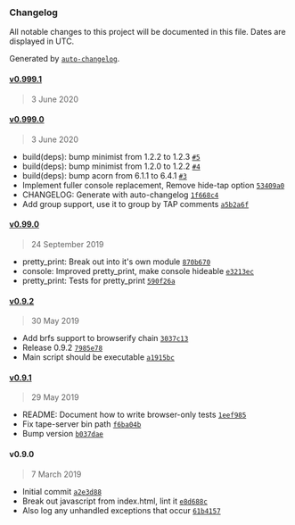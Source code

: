 ### Changelog

All notable changes to this project will be documented in this file. Dates are displayed in UTC.

Generated by [`auto-changelog`](https://github.com/CookPete/auto-changelog).

#### [v0.999.1](https://github.com/lentinj/tape-server/compare/v0.999.0...v0.999.1)

> 3 June 2020

#### [v0.999.0](https://github.com/lentinj/tape-server/compare/v0.99.0...v0.999.0)

> 3 June 2020

- build(deps): bump minimist from 1.2.2 to 1.2.3 [`#5`](https://github.com/lentinj/tape-server/pull/5)
- build(deps): bump minimist from 1.2.0 to 1.2.2 [`#4`](https://github.com/lentinj/tape-server/pull/4)
- build(deps): bump acorn from 6.1.1 to 6.4.1 [`#3`](https://github.com/lentinj/tape-server/pull/3)
- Implement fuller console replacement, Remove hide-tap option [`53409a0`](https://github.com/lentinj/tape-server/commit/53409a03206d80ced91428d94a5f51bad49b2ae0)
- CHANGELOG: Generate with auto-changelog [`1f668c4`](https://github.com/lentinj/tape-server/commit/1f668c4731b5cebefacad30df5a900fc637233cd)
- Add group support, use it to group by TAP comments [`a5b2a6f`](https://github.com/lentinj/tape-server/commit/a5b2a6ff6dc86fe5c93243febc20b23a71f4b45c)

#### [v0.99.0](https://github.com/lentinj/tape-server/compare/v0.9.2...v0.99.0)

> 24 September 2019

- pretty_print: Break out into it's own module [`870b670`](https://github.com/lentinj/tape-server/commit/870b670c838cb98e246dacf9dcaafd6a2b460562)
- console: Improved pretty_print, make console hideable [`e3213ec`](https://github.com/lentinj/tape-server/commit/e3213ec54a2924695e4e2a4980b1de56e4348329)
- pretty_print: Tests for pretty_print [`590f26a`](https://github.com/lentinj/tape-server/commit/590f26a7a225379eacfc6e6cdcfb55a88e3de9b0)

#### [v0.9.2](https://github.com/lentinj/tape-server/compare/v0.9.1...v0.9.2)

> 30 May 2019

- Add brfs support to browserify chain [`3037c13`](https://github.com/lentinj/tape-server/commit/3037c13c14fa785c44b2da7d211982e8fb49a94b)
- Release 0.9.2 [`7985e78`](https://github.com/lentinj/tape-server/commit/7985e78fc13e010ee05d0cf758de5a4e1d8332fc)
- Main script should be executable [`a1915bc`](https://github.com/lentinj/tape-server/commit/a1915bc4a1520ff83addf6e4a36fc78d9337d62d)

#### [v0.9.1](https://github.com/lentinj/tape-server/compare/v0.9.0...v0.9.1)

> 29 May 2019

- README: Document how to write browser-only tests [`1eef985`](https://github.com/lentinj/tape-server/commit/1eef9851495490bc771231b548f0ac6da89548f9)
- Fix tape-server bin path [`f6ba04b`](https://github.com/lentinj/tape-server/commit/f6ba04b44cda009f1ed239bc5bf7787c672fec39)
- Bump version [`b037dae`](https://github.com/lentinj/tape-server/commit/b037daec1fb4587cd4e86f7909e9883e91af7c40)

#### v0.9.0

> 7 March 2019

- Initial commit [`a2e3d88`](https://github.com/lentinj/tape-server/commit/a2e3d88a6d4123e204fc1540d888e2f91f168a89)
- Break out javascript from index.html, lint it [`e8d688c`](https://github.com/lentinj/tape-server/commit/e8d688cf0a7f479f76e76eb0562f0cbeaabe8b0e)
- Also log any unhandled exceptions that occur [`61b4157`](https://github.com/lentinj/tape-server/commit/61b4157940cbae16290dea60024f16c0de7b63d2)
